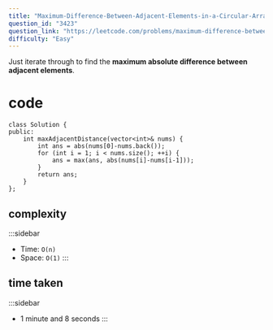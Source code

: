 ```yaml
---
title: "Maximum-Difference-Between-Adjacent-Elements-in-a-Circular-Array"
question_id: "3423"
question_link: "https://leetcode.com/problems/maximum-difference-between-adjacent-elements-in-a-circular-array/"
difficulty: "Easy"
---
```


Just iterate through to find the **maximum absolute difference between adjacent elements**.

# cod<span>e</span>

```{.cpp}
class Solution {
public:
    int maxAdjacentDistance(vector<int>& nums) {
        int ans = abs(nums[0]-nums.back());
        for (int i = 1; i < nums.size(); ++i) {
            ans = max(ans, abs(nums[i]-nums[i-1]));
        }
        return ans;
    }
};
```

## complexit<span>y</span>

:::sidebar
- Time: `O(n)`
- Space: `O(1)`
:::

## time take<span>n</span>

:::sidebar
- 1 minute and 8 seconds
:::
